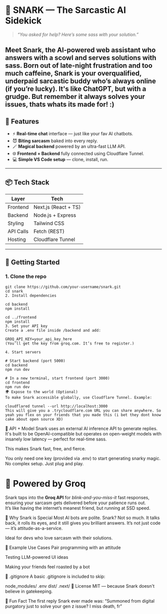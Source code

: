 # 🧠 SNARK — The Sarcastic AI Sidekick

> *“You asked for help? Here’s some sass with your solution.”*

Meet **Snark**, the AI-powered web assistant who answers with a scowl and serves solutions with sass. Born out of late-night frustration and too much caffeine, Snark is your overqualified, underpaid sarcastic buddy who’s always online (if you’re lucky). It's like ChatGPT, but with a grudge.
But remember it always solves your issues, thats whats its made for! :)
---

## 🎯 Features

- ⚡ **Real-time chat** interface — just like your fav AI chatbots.
- 😈 **Biting sarcasm** baked into every reply.
- 🪄 **Magical backend** powered by an ultra-fast LLM API.
- 🌐 **Frontend + Backend** fully connected using Cloudflare Tunnel.
- 💻 **Simple VS Code setup** — clone, install, run.

---

## 📦 Tech Stack

| Layer      | Tech                  |
|------------|------------------------|
| Frontend   | Next.js (React + TS)   |
| Backend    | Node.js + Express      |
| Styling    | Tailwind CSS           |
| API Calls  | Fetch (REST)           |
| Hosting    | Cloudflare Tunnel      |

---

## 🚀 Getting Started

### 1. Clone the repo

```
git clone https://github.com/your-username/snark.git
cd snark
2. Install dependencies

cd backend
npm install

cd ../frontend
npm install
3. Set your API key
Create a .env file inside /backend and add:

GROQ_API_KEY=your_api_key_here
(You’ll get the key from groq.com. It’s free to register.)

4. Start servers

# Start backend (port 5000)
cd backend
npm run dev

# In a new terminal, start frontend (port 3000)
cd frontend
npm run dev
🌍 Expose to the world (Optional)
To make Snark accessible globally, use Cloudflare Tunnel. Example:

cloudflared tunnel --url http://localhost:3000
This will give you a .trycloudflare.com URL you can share anywhere. So yeah you flex on your friends that you made this (i bet they dont know cake about open source XD)
```
🔌 API + Model
Snark uses an external AI inference API to generate replies. It's built to be OpenAI-compatible but operates on open-weight models with insanely low latency — perfect for real-time sass.

This makes Snark fast, free, and fierce.

You only need one key (provided via .env) to start generating snarky magic. No complex setup. Just plug and play.

# 🧠 Powered by Groq
Snark taps into the **Groq API** for *blink-and-you-miss-it* fast responses, ensuring your sarcasm gets delivered before your patience runs out.  
It’s like having the internet’s meanest friend, but running at SSD speed.

🤖 Why Snark is Special
Most AI bots are polite. Snark? Not so much. It talks back, it rolls its eyes, and it still gives you brilliant answers. It’s not just code — it’s attitude-as-a-service.

Ideal for devs who love sarcasm with their solutions.

💬 Example Use Cases
Pair programming with an attitude

Testing LLM-powered UI ideas

Making your friends feel roasted by a bot

🧼 .gitignore
A basic .gitignore is included to skip:

node_modules/
.env
dist/
.next/
🪪 License
MIT — because Snark doesn't believe in gatekeeping.

🧠 Fun Fact
The first reply Snark ever made was:
“Summoned from digital purgatory just to solve your gen z issue? I miss death, fr”
